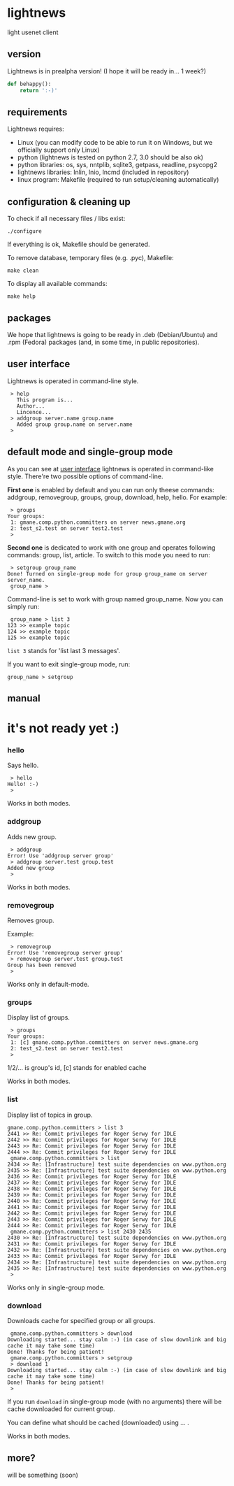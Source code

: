 lightnews
=========

light usenet client

version
--------

Lightnews is in prealpha version! (I hope it will be ready in... 1 week?)

```python
def behappy():
	return ':-)'
```

requirements
------------

Lightnews requires:

* Linux (you can modify code to be able to run it on Windows, but we officially support only Linux)
* python (lightnews is tested on python 2.7, 3.0 should be also ok)
* python libraries: os, sys, nntplib, sqlite3, getpass, readline, psycopg2
* lightnews libraries: lnlin, lnio, lncmd (included in repository)
* linux program: Makefile (required to run setup/cleaning automatically)

configuration & cleaning up
---------------------------

To check if all necessary files / libs exist:

```
./configure
```

If everything is ok, Makefile should be generated.

To remove database, temporary files (e.g. .pyc), Makefile: 

```
make clean
```

To display all available commands:

```
make help
```

packages
--------

We hope that lightnews is going to be ready in .deb (Debian/Ubuntu) and .rpm (Fedora) packages (and, in some time, in public repositories).

user interface
--------------

Lightnews is operated in command-line style.

```
 > help
   This program is...
   Author...
   Lincence...
 > addgroup server.name group.name
   Added group group.name on server.name
 >
```

default mode and single-group mode
----------------------------------

As you can see at [user interface](https://github.com/mplonski/lightnews#user-interface) lightnews is operated in command-like style. There're two possible options of command-line.

**First one** is enabled by default and you can run only theese commands: addgroup, removegroup, groups, group, download, help, hello. For example:

```
 > groups
Your groups:
 1: gmane.comp.python.committers on server news.gmane.org
 2: test_s2.test on server test2.test
 >
```

**Second one** is dedicated to work with one group and operates following commands: group, list, article. To switch to this mode you need to run:

```
 > setgroup group_name
Done! Turned on single-group mode for group group_name on server server_name.
 group_name >
```

Command-line is set to work with group named group_name. Now you can simply run:

```
 group_name > list 3
123 >> example topic
124 >> example topic
125 >> example topic
```

`list 3` stands for 'list last 3 messages'.

If you want to exit single-group mode, run:

```
group_name > setgroup
```

manual
------

# it's not ready yet :) #

### hello

Says hello.

```
 > hello
Hello! :-)
 >
```

Works in both modes.

### addgroup

Adds new group.

```
 > addgroup
Error! Use 'addgroup server group'
 > addgroup server.test group.test
Added new group
 >
```

Works in both modes.

### removegroup

Removes group.

Example:

```
 > removegroup
Error! Use 'removegroup server group'
 > removegroup server.test group.test
Group has been removed
 > 
```

Works only in default-mode.

### groups

Display list of groups.

```
 > groups
Your groups:
 1: [c] gmane.comp.python.committers on server news.gmane.org
 2: test_s2.test on server test2.test
 >
```

1/2/... is group's id, [c] stands for enabled cache

Works in both modes.

### list

Display list of topics in group.

```
gmane.comp.python.committers > list 3
2441 >> Re: Commit privileges for Roger Serwy for IDLE
2442 >> Re: Commit privileges for Roger Serwy for IDLE
2443 >> Re: Commit privileges for Roger Serwy for IDLE
2444 >> Re: Commit privileges for Roger Serwy for IDLE
 gmane.comp.python.committers > list
2434 >> Re: [Infrastructure] test suite dependencies on www.python.org
2435 >> Re: [Infrastructure] test suite dependencies on www.python.org
2436 >> Re: Commit privileges for Roger Serwy for IDLE
2437 >> Re: Commit privileges for Roger Serwy for IDLE
2438 >> Re: Commit privileges for Roger Serwy for IDLE
2439 >> Re: Commit privileges for Roger Serwy for IDLE
2440 >> Re: Commit privileges for Roger Serwy for IDLE
2441 >> Re: Commit privileges for Roger Serwy for IDLE
2442 >> Re: Commit privileges for Roger Serwy for IDLE
2443 >> Re: Commit privileges for Roger Serwy for IDLE
2444 >> Re: Commit privileges for Roger Serwy for IDLE
 gmane.comp.python.committers > list 2430 2435
2430 >> Re: [Infrastructure] test suite dependencies on www.python.org
2431 >> Re: Commit privileges for Roger Serwy for IDLE
2432 >> Re: [Infrastructure] test suite dependencies on www.python.org
2433 >> Re: Commit privileges for Roger Serwy for IDLE
2434 >> Re: [Infrastructure] test suite dependencies on www.python.org
2435 >> Re: [Infrastructure] test suite dependencies on www.python.org
 >
```

Works only in single-group mode.

### download

Downloads cache for specified group or all groups.

```
 gmane.comp.python.committers > download
Downloading started... stay calm :-) (in case of slow downlink and big cache it may take some time)
Done! Thanks for being patient!
 gmane.comp.python.committers > setgroup
 > download 1
Downloading started... stay calm :-) (in case of slow downlink and big cache it may take some time)
Done! Thanks for being patient!
 >
```

If you run `download` in single-group mode (with no arguments) there will be cache downloaded for current group.

You can define what should be cached (downloaded) using ... .

Works in both modes.

more?
-----

will be something (soon)

